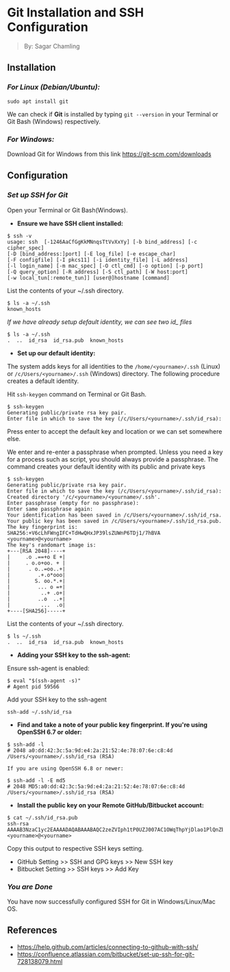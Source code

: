 # **Git Installation and SSH Configuration**

> By: Sagar Chamling

## **Installation**

### *For Linux (Debian/Ubuntu):*

	sudo apt install git

We can check if **Git** is installed by typing `git --version` in your Terminal or Git Bash (Windows) respectively.

### *For Windows:*

Download Git for Windows from this link https://git-scm.com/downloads
    
## **Configuration**

### *Set up SSH for Git*

Open your Terminal or Git Bash(Windows).

* **Ensure we have SSH client installed:**

```shell
$ ssh -v
usage: ssh 	[-1246AaCfGgKkMNnqsTtVvXxYy] [-b bind_address] [-c cipher_spec]
[-D [bind_address:]port] [-E log_file] [-e escape_char]
[-F configfile] [-I pkcs11] [-i identity_file] [-L address]
[-l login_name] [-m mac_spec] [-O ctl_cmd] [-o option] [-p port]
[-Q query_option] [-R address] [-S ctl_path] [-W host:port]
[-w local_tun[:remote_tun]] [user@]hostname [command]
```
List the contents of your ~/.ssh directory.
```shell
$ ls -a ~/.ssh 
known_hosts
```
 *If we have already setup default identity, we can see two id_ files*
```shell
$ ls -a ~/.ssh
.  ..  id_rsa  id_rsa.pub  known_hosts
```

* **Set up our default identity:**

The system adds keys for all identities to the `/home/<yourname>/.ssh` (Linux) or `/c/Users/<yourname>/.ssh` (Windows) directory. The following procedure creates a default identity.

Hit `ssh-keygen` command on Terminal or Git Bash.

```shell
$ ssh-keygen 
Generating public/private rsa key pair.
Enter file in which to save the key (/c/Users/<yourname>/.ssh/id_rsa):
```
Press enter to accept the default key and location or we can set somewhere else.

We enter and re-enter a passphrase when prompted. Unless you need a key for a process such as script, you should always provide a passphrase. The command creates your default identity with its public and private keys

```shell
$ ssh-keygen
Generating public/private rsa key pair.
Enter file in which to save the key (/c/Users/<yourname>/.ssh/id_rsa):
Created directory '/c/<yourname>/<yourname>/.ssh'.
Enter passphrase (empty for no passphrase):
Enter same passphrase again:
Your identification has been saved in /c/Users/<yourname>/.ssh/id_rsa.
Your public key has been saved in /c/Users/<yourname>/.ssh/id_rsa.pub.
The key fingerprint is:
SHA256:+V6cLhFWngIFC+TdHwQHxJP39lsZUWnP6TDj1/7hBVA <yourname>@<yourname>
The key's randomart image is:
+---[RSA 2048]----+
|     .o .==+o E +|
|     . o.o+oo. + |
|      . o..=oo..+|
|         .+.o*ooo|
|        S. oo.*.+|
|         ... o =+|
|          ..+ .o+|
|         ..o  ..+|
|          ...  .o|
+----[SHA256]-----+
```

List the contents of your ~/.ssh directory.
```shell 
$ ls ~/.ssh 
.  ..  id_rsa  id_rsa.pub  known_hosts
```

* **Adding your SSH key to the ssh-agent:**

Ensure ssh-agent is enabled:
```shell
$ eval "$(ssh-agent -s)"
# Agent pid 59566
```
Add your SSH key to the ssh-agent
```shell
ssh-add ~/.ssh/id_rsa
```

* **Find and take a note of your public key fingerprint. If you're using OpenSSH 6.7 or older:**

```shell
$ ssh-add -l
# 2048 a0:dd:42:3c:5a:9d:e4:2a:21:52:4e:78:07:6e:c8:4d /Users/<yourname>/.ssh/id_rsa (RSA)

If you are using OpenSSH 6.8 or newer:

$ ssh-add -l -E md5
# 2048 MD5:a0:dd:42:3c:5a:9d:e4:2a:21:52:4e:78:07:6e:c8:4d /Users/<yourname>/.ssh/id_rsa (RSA)
```

* **Install the public key on your Remote GitHub/Bitbucket account:**

```shell
$ cat ~/.ssh/id_rsa.pub
ssh-rsa AAAAB3NzaC1yc2EAAAADAQABAAABAQC2zeZVIph1tP0UZJ007AC1OWqThpYjDlao1PlQnZbrSMeS8LXkU/nMxuZdAv+2JeqhezOtb6/e8e50NOTWB9Z2O8thCMwc29cp6C+vHL2oWQYMcCOuT34/R2yDEOMQ5nkIZ1fVFJNCTIZUaKjyaHX89w0v2p9cMsZ1q36w9lEdKXs8N5fuN/6rAy3JQgMcbD+dDd0cWpP8CLiUyNCq32xwqhX+nS1P43AgOQdLpX74uljwr7rE2CmrJQkvh/m+h68tv8+mLMGJtg5cJ+doZ+9r9yPhKJYGEsW4bL+8sSRQn3gJWUib8xhOgaWrMfXj+94o1KbcI12lK772GNyP74rX <yourname>@<yourname>
```

Copy this output to respective SSH keys setting.
* GitHub Setting >> SSH and GPG keys >> New SSH key
* Bitbucket Setting >> SSH keys >> Add Key

### *You are Done*
You have now successfully configured SSH for Git in Windows/Linux/Mac OS.

## **References**

* https://help.github.com/articles/connecting-to-github-with-ssh/
* https://confluence.atlassian.com/bitbucket/set-up-ssh-for-git-728138079.html
